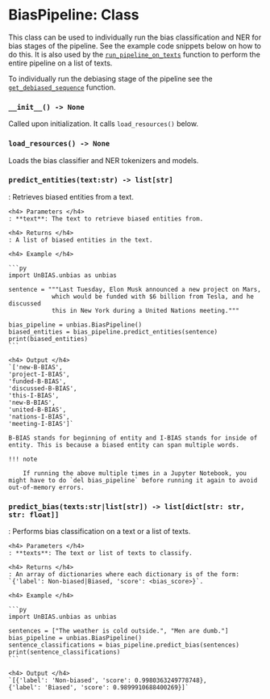 # BiasPipeline: Class

This class can be used to individually run the bias classification and NER for bias stages of the pipeline. See the example code snippets below on how to do this. It is also used by the [`run_pipeline_on_texts`](core_functions.md) function to perform the entire pipeline on a list of texts. 

To individually run the debiasing stage of the pipeline see the [`get_debiased_sequence`](core_functions.md) function.

<!-- ## Usage -->

<!-- ```py
from UnBIAS.unbias import BiasPipeline
import pandas as pd 

biased_texts = pd.read_csv("<dataset_path>.csv")
# Assuming your CSV has a column called 'Text' that you want to debias
biased_texts = list(biased_texts['Text'])
# run the pipeline and save results
results = run_pipeline_on_texts(biased_texts)
results.to_csv('<save_path>.csv', index=False)
```  -->

### `__init__() -> None`
Called upon initialization. It calls `load_resources()` below.

### `load_resources() -> None`
Loads the bias classifier and NER tokenizers and models.

### `predict_entities(text:str) -> list[str]`
: Retrieves biased entities from a text. 

    <h4> Parameters </h4>
    : **text**: The text to retrieve biased entities from.

    <h4> Returns </h4>
    : A list of biased entities in the text.

    <h4> Example </h4>

    ```py
    import UnBIAS.unbias as unbias

    sentence = """Last Tuesday, Elon Musk announced a new project on Mars, 
                which would be funded with $6 billion from Tesla, and he discussed  
                this in New York during a United Nations meeting."""

    bias_pipeline = unbias.BiasPipeline()
    biased_entities = bias_pipeline.predict_entities(sentence)
    print(biased_entities)
    ```

    <h4> Output </h4>
    `['new-B-BIAS',
    'project-I-BIAS',
    'funded-B-BIAS',
    'discussed-B-BIAS',
    'this-I-BIAS',
    'new-B-BIAS',
    'united-B-BIAS',
    'nations-I-BIAS',
    'meeting-I-BIAS']`

    B-BIAS stands for beginning of entity and I-BIAS stands for inside of entity. This is because a biased entity can span multiple words.

    !!! note

        If running the above multiple times in a Jupyter Notebook, you might have to do `del bias_pipeline` before running it again to avoid out-of-memory errors.

### `predict_bias(texts:str|list[str]) -> list[dict[str: str, str: float]]`
: Performs bias classification on a text or a list of texts. 

    <h4> Parameters </h4>
    : **texts**: The text or list of texts to classify.

    <h4> Returns </h4>
    : An array of dictionaries where each dictionary is of the form: 
    `{'label': Non-biased|Biased, 'score': <bias_score>}`. 

    <h4> Example </h4>

    ```py
    import UnBIAS.unbias as unbias

    sentences = ["The weather is cold outside.", "Men are dumb."]
    bias_pipeline = unbias.BiasPipeline()
    sentence_classifications = bias_pipeline.predict_bias(sentences)
    print(sentence_classifications)
    ```

    <h4> Output </h4>
    `[{'label': 'Non-biased', 'score': 0.9980363249778748},
    {'label': 'Biased', 'score': 0.9899910688400269}]`

   



